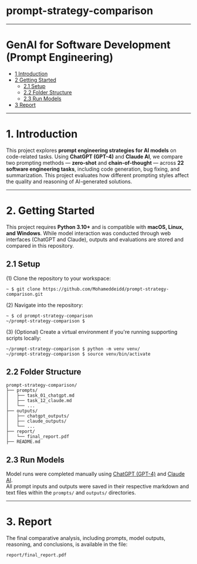 

# prompt-strategy-comparison

---

# GenAI for Software Development (Prompt Engineering)

* [1 Introduction](#1-introduction)  
* [2 Getting Started](#2-getting-started)  
  * [2.1 Setup](#21-setup)  
  * [2.2 Folder Structure](#22-folder-structure)  
  * [2.3 Run Models](#23-run-models)  
* [3 Report](#3-report)  

---

# **1. Introduction**  
This project explores **prompt engineering strategies for AI models** on code-related tasks. Using **ChatGPT (GPT-4)** and **Claude AI**, we compare two prompting methods — **zero-shot** and **chain-of-thought** — across **22 software engineering tasks**, including code generation, bug fixing, and summarization. This project evaluates how different prompting styles affect the quality and reasoning of AI-generated solutions.

---

# **2. Getting Started**

This project requires **Python 3.10+** and is compatible with **macOS, Linux, and Windows**. While model interaction was conducted through web interfaces (ChatGPT and Claude), outputs and evaluations are stored and compared in this repository.

## **2.1 Setup**

(1) Clone the repository to your workspace:  
```shell
~ $ git clone https://github.com/Mohameddeidd/prompt-strategy-comparison.git
```

(2) Navigate into the repository:  
```shell
~ $ cd prompt-strategy-comparison
~/prompt-strategy-comparison $
```

(3) (Optional) Create a virtual environment if you're running supporting scripts locally:
```shell
~/prompt-strategy-comparison $ python -m venv venv/
~/prompt-strategy-comparison $ source venv/bin/activate
```

## **2.2 Folder Structure**

```
prompt-strategy-comparison/
├── prompts/
│   ├── task_01_chatgpt.md
│   ├── task_12_claude.md
│   └── ...
├── outputs/
│   ├── chatgpt_outputs/
│   ├── claude_outputs/
│   └── ...
├── report/
│   └── final_report.pdf
├── README.md
```

## **2.3 Run Models**

Model runs were completed manually using [ChatGPT (GPT-4)](https://chat.openai.com) and [Claude AI](https://claude.ai).  
All prompt inputs and outputs were saved in their respective markdown and text files within the `prompts/` and `outputs/` directories.

---

# **3. Report**

The final comparative analysis, including prompts, model outputs, reasoning, and conclusions, is available in the file:  
```plaintext
report/final_report.pdf
```

